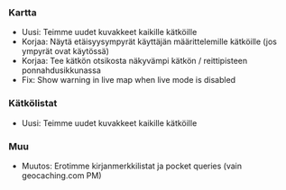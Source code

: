### Kartta
- Uusi: Teimme uudet kuvakkeet kaikille kätköille
- Korjaa: Näytä etäisyysympyrät käyttäjän määrittelemille kätköille (jos ympyrät ovat käytössä)
- Korjaa: Tee kätkön otsikosta näkyvämpi kätkön / reittipisteen ponnahdusikkunassa
- Fix: Show warning in live map when live mode is disabled

### Kätkölistat
- Uusi: Teimme uudet kuvakkeet kaikille kätköille

### Muu
- Muutos: Erotimme kirjanmerkkilistat ja pocket queries (vain geocaching.com PM)
